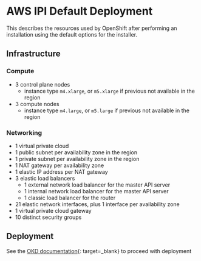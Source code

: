# AWS IPI Default Deployment

<!--- cSpell:ignore xlarge -->

This describes the resources used by OpenShift after performing an installation
using the default options for the installer.

## Infrastructure

### Compute

- 3 control plane nodes
    - instance type `m4.xlarge`, or `m5.xlarge` if previous not available in the region
- 3 compute nodes
    - instance type `m4.large`, or `m5.large` if previous not available in the region

### Networking

- 1 virtual private cloud
- 1 public subnet per availability zone in the region
- 1 private subnet per availability zone in the region
- 1 NAT gateway per availability zone
- 1 elastic IP address per NAT gateway
- 3 elastic load balancers
    - 1 external network load balancer for the master API server
    - 1 internal network load balancer for the master API server
    - 1 classic load balancer for the router
- 21 elastic network interfaces, plus 1 interface per availability zone
- 1 virtual private cloud gateway
- 10 distinct security groups

## Deployment

See the [OKD documentation](https://docs.okd.io/latest/installing/installing_aws/preparing-to-install-on-aws.html){: target=_blank} to proceed with deployment
